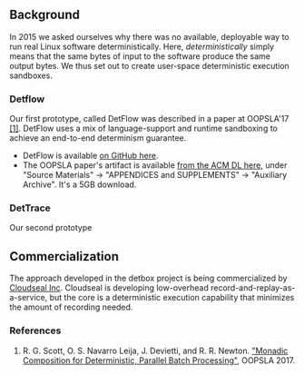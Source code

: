 ## Background

In 2015 we asked ourselves why there was no available, deployable way
to run real Linux software deterministically.  Here,
*deterministically* simply means that the same bytes of input to the
software produce the same output bytes. We thus set out to create
user-space deterministic execution sandboxes.

### Detflow

Our first prototype, called DetFlow was described in a paper at
OOPSLA'17 [[1]](#oopsla).  DetFlow uses a mix of language-support and
runtime sandboxing to achieve an end-to-end determinism guarantee.

 * DetFlow is available [on GitHub here](https://github.com/iu-parfunc/detflow/).
 * The OOPSLA paper's artifact is available [from the ACM DL here](https://dl.acm.org/citation.cfm?doid=3152284.3133897), under "Source Materials" -> "APPENDICES and SUPPLEMENTS" -> "Auxiliary Archive". It's a 5GB download.

### DetTrace

Our second prototype


## Commercialization

The approach developed in the detbox project is being commercialized
by [Cloudseal Inc](https://cloudseal.io).  Cloudseal is developing
low-overhead record-and-replay-as-a-service, but the core is a
deterministic execution capability that minimizes the amount of
recording needed.

### References

<a name="oopsla"></a>
 1. R. G. Scott, O. S. Navarro Leija, J. Devietti, and R. R. Newton. ["Monadic Composition for Deterministic, Parallel Batch Processing"](https://2017.splashcon.org/event/splash-2017-oopsla-detflow-a-monad-for-deterministic-parallel-shell-scripting), OOPSLA 2017.


<a name="chapter-1"></a>
